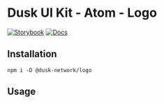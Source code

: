 # Dusk UI Kit - Atom - Logo

[![Storybook](https://img.shields.io/badge/Storybook-Component_Playground-%23FF4785?style=flat&logo=storybook)](https://dusk-network.github.io/dusk-ui-kit/?path=/story/components-atoms-logo)
[![Docs](https://img.shields.io/badge/Documentation-%235E35CF?style=flat)](https://dusk-network.github.io/dusk-ui-kit/docs/components/atoms/logo)

## Installation

```
npm i -D @dusk-network/logo
```

## Usage

<!-- MARKDOWN-AUTO-DOCS:START (CODE:src=../../../examples/src/Logo.svelte) -->
<!-- MARKDOWN-AUTO-DOCS:END -->
